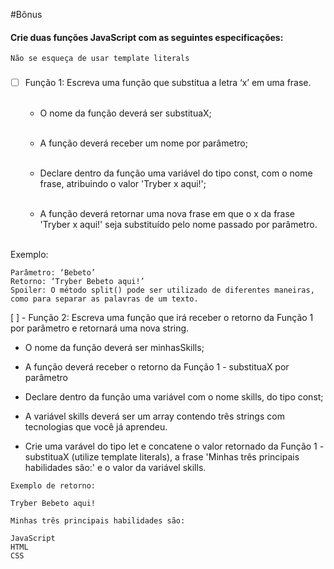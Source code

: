 #Bônus

#### Crie duas funções JavaScript com as seguintes especificações:

    Não se esqueça de usar template literals
###
- [ ] Função 1: Escreva uma função que substitua a letra ‘x’ em uma frase.<br><br>

  - O nome da função deverá ser substituaX;<br><br>

  - A função deverá receber um nome por parâmetro;<br><br>

  - Declare dentro da função uma variável do tipo const, com o nome frase, atribuindo o valor 'Tryber x aqui!';<br><br>  
  - A função deverá retornar uma nova frase em que o x da frase 'Tryber x aqui!' seja substituído pelo nome passado por parâmetro.<br><br>

Exemplo:

```
Parâmetro: ‘Bebeto’
Retorno: ‘Tryber Bebeto aqui!’
Spoiler: O método split() pode ser utilizado de diferentes maneiras, como para separar as palavras de um texto.
```

[ ] - Função 2: Escreva uma função que irá receber o retorno da Função 1 por parâmetro e retornará uma nova string.
- O nome da função deverá ser minhasSkills;
- A função deverá receber o retorno da Função 1 - substituaX por parâmetro

- Declare dentro da função uma variável com o nome skills, do tipo const;

- A variável skills deverá ser um array contendo três strings com tecnologias que você já aprendeu.
- Crie uma varável do tipo let e concatene o valor retornado da Função 1 - substituaX (utilize template literals), a frase 'Minhas três principais habilidades são:' e o valor da variável skills.
```
Exemplo de retorno:

Tryber Bebeto aqui!

Minhas três principais habilidades são:

JavaScript
HTML
CSS
```
